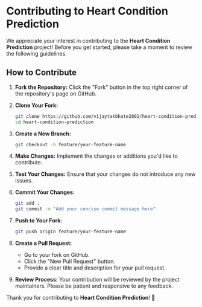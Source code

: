 # Contributing to Heart Condition Prediction

We appreciate your interest in contributing to the **Heart Condition Prediction** project! Before you get started, please take a moment to review the following guidelines.

## How to Contribute

1. **Fork the Repository:**
   Click the "Fork" button in the top right corner of the repository's page on GitHub.

2. **Clone Your Fork:**
   ```bash
   git clone https://github.com/vijaytakbhate2002/heart-condition-prediction.git
   cd heart-condition-prediction
   ```

3. **Create a New Branch:**
   ```bash
   git checkout -b feature/your-feature-name
   ```

4. **Make Changes:**
   Implement the changes or additions you'd like to contribute.

5. **Test Your Changes:**
   Ensure that your changes do not introduce any new issues.

6. **Commit Your Changes:**
   ```bash
   git add .
   git commit -m "Add your concise commit message here"
   ```

7. **Push to Your Fork:**
   ```bash
   git push origin feature/your-feature-name
   ```

8. **Create a Pull Request:**
   - Go to your fork on GitHub.
   - Click the "New Pull Request" button.
   - Provide a clear title and description for your pull request.

9. **Review Process:**
   Your contribution will be reviewed by the project maintainers. Please be patient and responsive to any feedback.

Thank you for contributing to **Heart Condition Prediction**! 🚀
